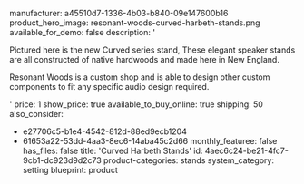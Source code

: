 manufacturer: a45510d7-1336-4b03-b840-09e147600b16
product_hero_image: resonant-woods-curved-harbeth-stands.png
available_for_demo: false
description: '<p>Pictured here is the new Curved series stand, These elegant speaker stands are all constructed of native hardwoods and made here in New England.</p><p>Resonant Woods is a custom shop and is able to design other custom components to fit any specific audio design required.</p>'
price: 1
show_price: true
available_to_buy_online: true
shipping: 50
also_consider:
  - e27706c5-b1e4-4542-812d-88ed9ecb1204
  - 61653a22-53dd-4aa3-8ec6-14aba45c2d66
monthly_featuree: false
has_files: false
title: 'Curved Harbeth Stands'
id: 4aec6c24-be21-4fc7-9cb1-dc923d9d2c73
product-categories: stands
system_category: setting
blueprint: product
